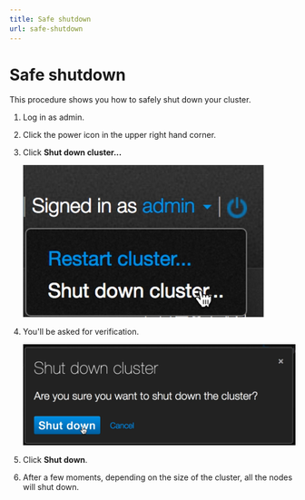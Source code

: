 ```yaml
---
title: Safe shutdown
url: safe-shutdown
---
```

# Safe shutdown
This procedure shows you how to safely shut down your cluster.

1. Log in as admin.
2. Click the power icon in the upper right hand corner.
3. Click **Shut down cluster...**

    ![Shut down cluster...](images/single-shutdown-cluster.png)

4. You'll be asked for verification.

    ![Shut down verificiation](images/single-shutdowncluster-verify.png)

5. Click **Shut down**.
6. After a few moments, depending on the size of the cluster, all the nodes will shut down.